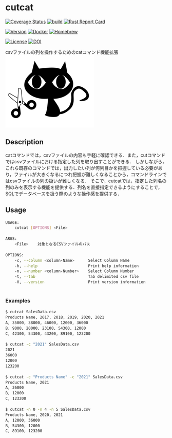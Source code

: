# cutcat

[![Coverage Status](https://coveralls.io/repos/github/iamfumi/cutcat/badge.svg?branch=main)](https://coveralls.io/github/iamfumi/cutcat?branch=main)
[![build](https://github.com/iamfumi/cutcat/actions/workflows/build.yaml/badge.svg)](https://github.com/iamfumi/cutcat/actions/workflows/build.yaml)
[![Rust Report Card](https://rust-reportcard.xuri.me/badge/github.com/iamfumi/cutcat)](https://rust-reportcard.xuri.me/report/github.com/iamfumi/cutcat)

[![Version](https://img.shields.io/badge/Version-v0.1.0-green)](https://github.com/iamfumi/cutcat/releases/tag/v0.1.0)
[![Docker](https://img.shields.io/badge/Docker-v0.1.0-green?logo=docker)](https://github.com/iamfumi/cutcat/pkgs/container/cutcat/)
[![Homebrew](https://img.shields.io/badge/Homebrew-iamfumi/brew/cutcat-green?logo=homebrew)](https://github.com/iamfumi/homebrew-brew)

[![License](https://img.shields.io/badge/License-MIT-green)](https://github.com/iamfumi/cutcat/blob/main/LICENSE)
[![DOI](https://sandbox.zenodo.org/badge/483074563.svg)](https://sandbox.zenodo.org/badge/latestdoi/483074563)

csvファイルの列を操作するためのcatコマンド機能拡張
![cutcat_logo](logo.png)

## Description
catコマンドでは，csvファイルの内容も手軽に確認できる．また，cutコマンドではcsvファイルにおける指定した列を取り出すことができる．
しかしながら，これら既存のコマンドでは，出力したい列が何列目かを把握している必要があり，ファイルが大きくなるにつれ把握が難しくなることから，コマンドラインではcsvファイルの列の扱いが難しくなる．
そこで，cutcatでは，指定した列名の列のみを表示する機能を提供する．列名を直接指定できるようにすることで，SQLでデータベースを扱う際のような操作感を提供する．

## Usage

```sh
USAGE:
    cutcat [OPTIONS] <File>

ARGS:
    <File>    対象となるCSVファイルのパス

OPTIONS:
    -c, --column <column-Name>      Select Column Name
    -h, --help                      Print help information
    -n, --number <column-Number>    Select Column Number
    -t, --tab                       Tab delimited csv file
    -V, --version                   Print version information
    
```

### Examples

```sh
$ cutcat SalesData.csv
Products Name, 2017, 2018, 2019, 2020, 2021
A, 35000, 38000, 46000, 12000, 36000
B, 9000, 20000, 23100, 54300, 12000
C, 42300, 54300, 43200, 89100, 123200

$ cutcat -c "2021" SalesData.csv
2021
36000
12000
123200

$ cutcat -c "Products Name" -c "2021" SalesData.csv
Products Name, 2021
A, 36000
B, 12000
C, 123200

$ cutcat -n 0 -n 4 -n 5 SalesData.csv
Products Name, 2020, 2021
A, 12000, 36000
B, 54300, 12000
C, 89100, 123200

```
